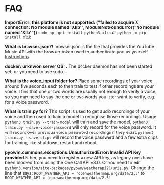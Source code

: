 # FAQ
**ImportError: this platform is not supported: ("failed to acquire X connection: No module named 'Xlib'", ModuleNotFoundError("No module named 'Xlib'"))**
`sudo apt-get install python3-xlib` or `python -m pip install xlib`

**What is browser.json?!**
browser.json is the file that provides the YouTube Music API with the browser token used to authenticate you as yourself. [Instructions](https://ytmusicapi.readthedocs.io/en/stable/setup/browser.html)

**docker: unknwon server OS: .**
The docker daemon has not been started yet, or you need to use sudo.

**What is the voice_input folder for?**
Place some recordings of your voice around five seconds each to then train to test if other recordings are your voice. I find that one or two words are usually not enough to verify a voice, so you may need to say the one or two words you later want to verify, e.g. for a voice password.

**What is train.py for?**
This script is used to get audio recordings of your voice and then used to train a model to recognise those recordings.
Usage: `python3 train.py --train-model` will train and save the model, `python3 train.py --save-voice-password` will only record for the voice password. It will record over previous voice password recordings if they exist. `python3 train.py --save-clips` will record the voice password and a few extra clips for training, like shutdown, restart and reboot.

**pyowm.commons.exceptions.UnauthorizedError: Invalid API Key provided**
Either, you need to register a new API key, as legacy ones have been blocked from using the One Call API v3.0. Or you need to edit `python3.version/site-packages/pyowm/weatherapi25/uris.py`. Change the line that says: `ROOT_WEATHER_API = 'openweathermap.org/data/2.5'` to `ROOT_WEATHER_API = 'openweathermap.org/data/2.5'`